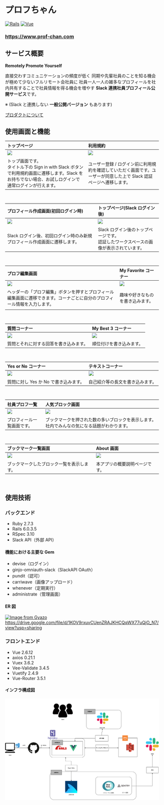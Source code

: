 # **プロフちゃん**

[![Rails](https://img.shields.io/badge/Rails-v6.0.3.5-%23a72332)](https://rubygems.org/gems/rails/versions/6.0.3.5)
[![Vue](https://img.shields.io/badge/Vue-v2.6.12-%2342b77c)](https://www.npmjs.com/package/vue/v/2.6.12)

### **https://www.prof-chan.com**

## **サービス概要**

**Remotely Promote Yourself**

直接交わすコミュニケーションの頻度が低く
同期や先輩社員のことを知る機会が極めて少ないフルリモート会社員に
社員一人一人の雑多なプロフィールを社内共有することで社員情報を得る機会を増やす
**Slack 連携社員プロフィール公開サービス**です。

※ (Slack と連携しない **一般公開バージョン** もあります)

[プロダクトについて](/README_product.md)

## 使用画面と機能

| トップページ                                                                                                                                             | 利用規約                                                                                                             |
| :------------------------------------------------------------------------------------------------------------------------------------------------------- | :------------------------------------------------------------------------------------------------------------------- |
| <img src="https://i.gyazo.com/121e0c588b3f84d9621919f7a4447faa.png">                                                                                     | <img src="https://i.gyazo.com/00ab1a4b7415f744355fcc7e0408a488.png">                                                 |
| トップ画面です。<br>タイトル下の Sign in with Slack ボタンで利用規約画面に遷移します。Slack をお持ちでない場合、お試しログインで通常ログインが行えます。 | ユーザー登録 / ログイン前に利用規約を確認していただく画面です。ユーザーが同意した上で Slack 認証ページへ遷移します。 |

<br>

| プロフィール作成画面(初回ログイン時)                                       | トップページ(Slack ログイン後)                                                           |
| :------------------------------------------------------------------------- | :--------------------------------------------------------------------------------------- |
| <img src="https://i.gyazo.com/2d9c300c2a8464ec7bae8e367445196d.png">       | <img src="https://i.gyazo.com/c741b4eed180de7f423d1e61f357a6bc.png">                     |
| Slack ログイン後、初回ログイン時のみ新規プロフィール作成画面に遷移します。 | Slack ログイン後のトップページです。<br>認証したワークスペースの画像が表示されています。 |

<br>

| プロフ編集画面                                                                                                             | My Favorite コーナー                                                 |
| :------------------------------------------------------------------------------------------------------------------------- | :------------------------------------------------------------------- |
| <img src="https://i.gyazo.com/af32a76cd81f05f1c6db3e779dfa1ee2.png">                                                       | <img src="https://i.gyazo.com/c10b4597411aabddf091df691a859989.png"> |
| ヘッダーの「プロフ編集」ボタンを押すとプロフィール編集画面に遷移できます。コーナごとに自分のプロフィール情報を入力します。 | 趣味や好きなものを書き込みます。                                     |
|                                                                                                                            |

<br>

| 質問コーナー                                                         | My Best 3 コーナー                                                   |
| :------------------------------------------------------------------- | :------------------------------------------------------------------- |
| <img src="https://i.gyazo.com/31741879fac6a585f2aaaf61a1d16165.png"> | <img src="https://i.gyazo.com/4dd69482d04ac52f2e6347c0fc84fa31.png"> |
| 質問とそれに対する回答を書き込みます。                               | 順位付けを書き込みます。                                             |

<br>

| Yes or No コーナー                                                   | テキストコーナー                                                     |
| :------------------------------------------------------------------- | :------------------------------------------------------------------- |
| <img src="https://i.gyazo.com/12dbd5bb290b9522464794a1824f1852.png"> | <img src="https://i.gyazo.com/a5e9375fef2cc29eec8f1789745dbe07.png"> |
| 質問に対し Yes か No で書き込みます。                                | 自己紹介等の長文を書き込みます。                                     |

<br>

| 社員プロフ一覧                                                       | 人気ブロック画面                                                                             |
| :------------------------------------------------------------------- | :------------------------------------------------------------------------------------------- |
| <img src="https://i.gyazo.com/3e08e9a1bfe537b0c03ae2d68d99de71.png"> | <img src="https://i.gyazo.com/a557cbff123035c50df7d7ea3c8a8d93.png">                         |
| プロフィール一覧画面です。                                           | ブックマークを押された数の多いブロックを表示します。社内でみんなの気になる話題がわかります。 |

<br>

| ブックマーク一覧画面                                                 | About 画面                                                           |
| :------------------------------------------------------------------- | :------------------------------------------------------------------- |
| <img src="https://i.gyazo.com/e1038c4368993fc09a37b74dd329f4de.png"> | <img src="https://i.gyazo.com/55290f605afd491767d73ed1a62cb7eb.png"> |
| ブックマークしたブロック一覧を表示します。                           | 本アプリの概要説明ページです。                                       |

<br>

## 使用技術

### バックエンド

- Ruby 2.7.3
- Rails 6.0.3.5
- RSpec 3.10
- Slack API（外部 API）

#### 機能における主要な Gem

- devise（ログイン）
- ginjo-omniauth-slack（SlackAPI OAuth）
- pundit（認可）
- carriwave（画像アップロード）
- whenever（定期実行）
- administrate（管理画面）

#### ER 図

[![Image from Gyazo](https://i.gyazo.com/1c70c96831791315474e886f8d34132f.png)](https://gyazo.com/1c70c96831791315474e886f8d34132f)
https://drive.google.com/file/d/1KOV9rxuvCUenZRAJKHCQqWX77uQjO_N7/view?usp=sharing

### フロントエンド

- Vue 2.6.12
- axios 0.21.1
- Vuex 3.6.2
- Vee-Validate 3.4.5
- Vuetify 2.4.9
- Vue-Router 3.5.1

#### インフラ構成図

![](./infra.png)
